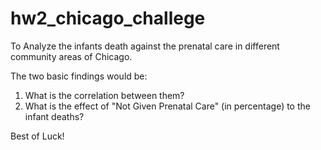 # hw2_chicago_challege
To Analyze the infants death against the prenatal care in different community areas of Chicago. 

The two basic findings would be: 

1. What is the correlation between them?
2. What is the effect of "Not Given Prenatal Care" (in percentage) to the infant deaths?
 
Best of Luck!
